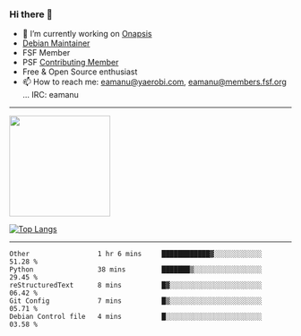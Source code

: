 ### Hi there 👋


- 🔭 I’m currently working on [Onapsis](http://onapsis.com)
- [Debian Maintainer](https://qa.debian.org/developer.php?login=eamanu%40yaerobi.com)
- FSF Member
- PSF [Contributing Member](https://www.python.org/psf/membership/#what-membership-classes-are-there)
- Free & Open Source enthusiast 
- 📫 How to reach me: eamanu@yaerobi.com, eamanu@members.fsf.org ... IRC: eamanu

---

<img height="180em" src="https://github-readme-stats.vercel.app/api?theme=dark&username=eamanu&show_icons=true&hide_border=true&&count_private=true&include_all_commits=true" />

[![Top Langs](https://github-readme-stats.vercel.app/api/top-langs/?theme=dark&username=eamanu&layout=compact)](https://github.com/anuraghazra/github-readme-stats)

---

<!--START_SECTION:waka-->
```text
Other                 1 hr 6 mins     ████████████▓░░░░░░░░░░░░   51.28 % 
Python                38 mins         ███████▒░░░░░░░░░░░░░░░░░   29.45 % 
reStructuredText      8 mins          █▓░░░░░░░░░░░░░░░░░░░░░░░   06.42 % 
Git Config            7 mins          █▒░░░░░░░░░░░░░░░░░░░░░░░   05.71 % 
Debian Control file   4 mins          █░░░░░░░░░░░░░░░░░░░░░░░░   03.58 % 
```
<!--END_SECTION:waka-->
